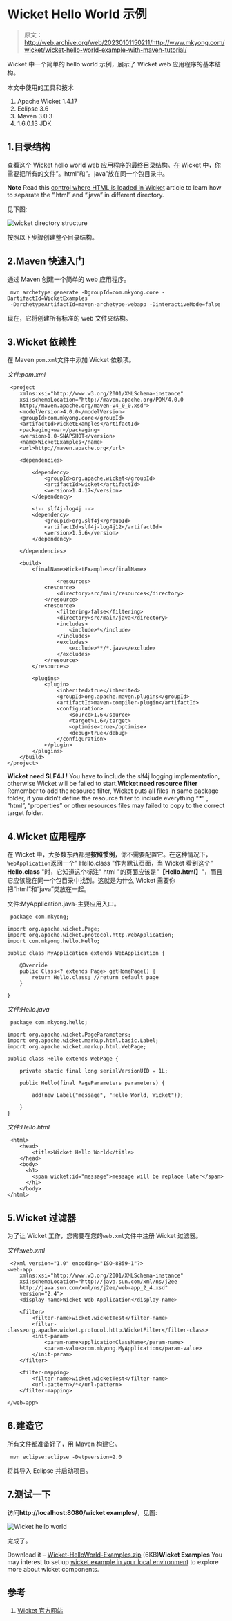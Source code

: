 # Wicket Hello World 示例

> 原文：<http://web.archive.org/web/20230101150211/http://www.mkyong.com/wicket/wicket-hello-world-example-with-maven-tutorial/>

Wicket 中一个简单的 hello world 示例，展示了 Wicket web 应用程序的基本结构。

本文中使用的工具和技术

1.  Apache Wicket 1.4.17
2.  Eclipse 3.6
3.  Maven 3.0.3
4.  1.6.0.13 JDK

## 1.目录结构

查看这个 Wicket hello world web 应用程序的最终目录结构。在 Wicket 中，你需要把所有的文件”。html“和”。java”放在同一个包目录中。

**Note**
Read this [control where HTML is loaded in Wicket](http://web.archive.org/web/20221031160054/http://www.mkyong.com/wicket/how-do-change-the-html-file-location-wicket/) article to learn how to separate the “.html” and “.java” in different directory.

见下图:

![wicket directory structure](img/89272e9fafd1d2ed773e2cd3e52a0dba.png "wicket-hello-world-folder")

按照以下步骤创建整个目录结构。

## 2.Maven 快速入门

通过 Maven 创建一个简单的 web 应用程序。

```
 mvn archetype:generate -DgroupId=com.mkyong.core -DartifactId=WicketExamples 
 -DarchetypeArtifactId=maven-archetype-webapp -DinteractiveMode=false 
```

现在，它将创建所有标准的 web 文件夹结构。

## 3.Wicket 依赖性

在 Maven `pom.xml`文件中添加 Wicket 依赖项。

*文件:pom.xml*

```
 <project  
    xmlns:xsi="http://www.w3.org/2001/XMLSchema-instance"
	xsi:schemaLocation="http://maven.apache.org/POM/4.0.0 
	http://maven.apache.org/maven-v4_0_0.xsd">
	<modelVersion>4.0.0</modelVersion>
	<groupId>com.mkyong.core</groupId>
	<artifactId>WicketExamples</artifactId>
	<packaging>war</packaging>
	<version>1.0-SNAPSHOT</version>
	<name>WicketExamples</name>
	<url>http://maven.apache.org</url>

	<dependencies>

		<dependency>
			<groupId>org.apache.wicket</groupId>
			<artifactId>wicket</artifactId>
			<version>1.4.17</version>
		</dependency>

		<!-- slf4j-log4j -->
		<dependency>
			<groupId>org.slf4j</groupId>
			<artifactId>slf4j-log4j12</artifactId>
			<version>1.5.6</version>
		</dependency>

	</dependencies>

	<build>
		<finalName>WicketExamples</finalName>

                <resources>
			<resource>
				<directory>src/main/resources</directory>
			</resource>
			<resource>
				<filtering>false</filtering>
				<directory>src/main/java</directory>
				<includes>
					<include>*</include>
				</includes>
				<excludes>
					<exclude>**/*.java</exclude>
				</excludes>
			</resource>
		</resources>

		<plugins>
			<plugin>
				<inherited>true</inherited>
				<groupId>org.apache.maven.plugins</groupId>
				<artifactId>maven-compiler-plugin</artifactId>
				<configuration>
					<source>1.6</source>
					<target>1.6</target>
					<optimise>true</optimise>
					<debug>true</debug>
				</configuration>
			</plugin>
		</plugins>
	</build>
</project> 
```

**Wicket need SLF4J !**
You have to include the slf4j logging implementation, otherwise Wicket will be failed to start.**Wicket need resource filter**
Remember to add the resource filter, Wicket puts all files in same package folder, if you didn’t define the resource filter to include everything “**<include>*</include>**” , “html”, “properties” or other resources files may failed to copy to the correct target folder.

## 4.Wicket 应用程序

在 Wicket 中，大多数东西都是**按照惯例**，你不需要配置它。在这种情况下，`WebApplication`返回一个" Hello.class "作为默认页面，当 Wicket 看到这个" **Hello.class** "时，它知道这个标注" html "的页面应该是"**【Hello.html】**"，而且它应该能在同一个包目录中找到。这就是为什么 Wicket 需要你把“html”和“java”类放在一起。

文件:MyApplication.java-主要应用入口。

```
 package com.mkyong;

import org.apache.wicket.Page;
import org.apache.wicket.protocol.http.WebApplication;
import com.mkyong.hello.Hello;

public class MyApplication extends WebApplication {

	@Override
	public Class<? extends Page> getHomePage() {
		return Hello.class; //return default page
	}

} 
```

*文件:Hello.java*

```
 package com.mkyong.hello;

import org.apache.wicket.PageParameters;
import org.apache.wicket.markup.html.basic.Label;
import org.apache.wicket.markup.html.WebPage;

public class Hello extends WebPage {

	private static final long serialVersionUID = 1L;

    public Hello(final PageParameters parameters) {

        add(new Label("message", "Hello World, Wicket"));

    }
} 
```

*文件:Hello.html*

```
 <html>
    <head>
        <title>Wicket Hello World</title>
    </head>
    <body>
	  <h1>
        <span wicket:id="message">message will be replace later</span>
	  </h1>
    </body>
</html> 
```

## 5.Wicket 过滤器

为了让 Wicket 工作，您需要在您的`web.xml`文件中注册 Wicket 过滤器。

*文件:web.xml*

```
 <?xml version="1.0" encoding="ISO-8859-1"?>
<web-app  
	xmlns:xsi="http://www.w3.org/2001/XMLSchema-instance"
	xsi:schemaLocation="http://java.sun.com/xml/ns/j2ee 
	http://java.sun.com/xml/ns/j2ee/web-app_2_4.xsd"
	version="2.4">
	<display-name>Wicket Web Application</display-name>

	<filter>
		<filter-name>wicket.wicketTest</filter-name>
		<filter-class>org.apache.wicket.protocol.http.WicketFilter</filter-class>
		<init-param>
			<param-name>applicationClassName</param-name>
			<param-value>com.mkyong.MyApplication</param-value>
		</init-param>
	</filter>

	<filter-mapping>
		<filter-name>wicket.wicketTest</filter-name>
		<url-pattern>/*</url-pattern>
	</filter-mapping>

</web-app> 
```

## 6.建造它

所有文件都准备好了，用 Maven 构建它。

```
 mvn eclipse:eclipse -Dwtpversion=2.0 
```

将其导入 Eclipse 并启动项目。

## 7.测试一下

访问**http://localhost:8080/wicket examples/**，见图:

![Wicket hello world](img/17b18ee66bbb096fe9751b97f0625104.png "wicket-hello-world-result")

完成了。

Download it – [Wicket-HelloWorld-Examples.zip](http://web.archive.org/web/20221031160054/http://www.mkyong.com/wp-content/uploads/2009/02/Wicket-HelloWorld-Examples.zip) (6KB)**Wicket Examples**
You may interest to set up [wicket example in your local environment](http://web.archive.org/web/20221031160054/http://www.mkyong.com/wicket/how-do-setup-wicket-examples-in-eclipse/) to explore more about wicket components.

## 参考

1.  [Wicket 官方网站](http://web.archive.org/web/20221031160054/https://wicket.apache.org/)

<input type="hidden" id="mkyong-current-postId" value="990">